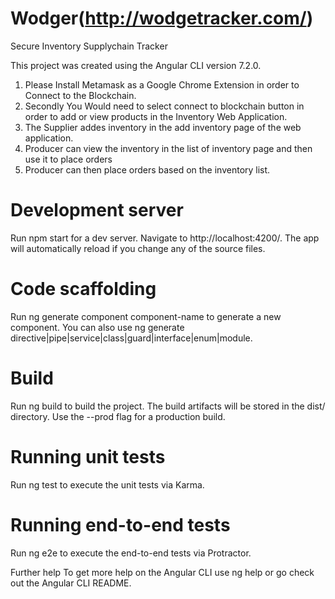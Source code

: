 # Wodger(http://wodgetracker.com/)
Secure Inventory Supplychain Tracker

This project was created using the Angular CLI version 7.2.0.

1. Please Install Metamask as a  Google Chrome Extension in order to Connect to the Blockchain.
2. Secondly You Would need to select connect to blockchain button in order to add or view products in the Inventory Web Application.
3. The Supplier addes inventory in the add inventory page of the web application.
4. Producer can view the inventory in the list of inventory page and then use it to place orders 
5. Producer can then place orders based on the inventory list.


# Development server
Run npm start for a dev server. Navigate to http://localhost:4200/. The app will automatically reload if you change any of the source files.

# Code scaffolding
Run ng generate component component-name to generate a new component. You can also use ng generate directive|pipe|service|class|guard|interface|enum|module.

# Build
Run ng build to build the project. The build artifacts will be stored in the dist/ directory. Use the --prod flag for a production build.

# Running unit tests
Run ng test to execute the unit tests via Karma.

# Running end-to-end tests
Run ng e2e to execute the end-to-end tests via Protractor.

Further help
To get more help on the Angular CLI use ng help or go check out the Angular CLI README.
